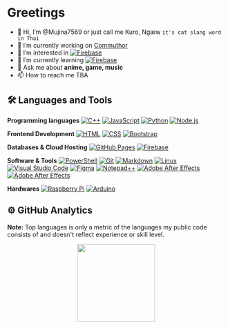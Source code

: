 # Greetings
- 👋 Hi, I’m @Mujina7569 or just call me Kuro, Ngæw `it's cat slang word in Thai `
- 🔭 I’m currently working on [Commuthor](https://github.com/Pupun2542/nextjs-docker/)
- 👀 I’m interested in <a href="https://firebase.google.com/"><img alt="Firebase" src ="https://img.shields.io/badge/Firebase-ffca28?style=flate&logo=firebase&logoColor=black"></a>
- 🌱 I’m currently learning <a href="https://firebase.google.com/"><img alt="Firebase" src ="https://img.shields.io/badge/Firebase-ffca28?style=flate&logo=firebase&logoColor=black"></a>
- 💬 Ask me about **anime, game, music**
- 📫 How to reach me TBA
## 🛠️ Languages and Tools
<p align="left"> 
   <strong>Programming languages</strong>  
   <a href="https://www.w3schools.com/cpp/"> 
    <img alt="C++" src="https://img.shields.io/badge/C++-00599C?logo=c%2B%2B&logoColor=white"></a> 
   <a href="https://developer.mozilla.org/en-US/docs/Web/JavaScript"> 
     <img alt="JavaScript" src="https://img.shields.io/badge/JavaScript-F7DF1E?logo=javascript&logoColor=black"></a>
   <a href="https://www.python.org">
    <img alt="Python" src="https://img.shields.io/badge/Python-14354C?logo=python&logoColor=white"></a>
   <a href="https://nodejs.org/">
    <img alt="Node.js" src="https://img.shields.io/badge/Node.js-339933?style=flat&logo=Node.js&logoColor=white"></a> 
</p>

<p align="left"> 
  <strong>Frontend Development</strong> 
  <a href="https://www.w3.org/html/"> 
   <img alt="HTML" src="https://img.shields.io/badge/HTML5-E34F26?logo=html5&logoColor=white"></a>   
   <a href="https://www.w3schools.com/css/">
    <img alt="CSS" src="https://img.shields.io/badge/CSS-1572B6?logo=css3&logoColor=white"></a> 
  <a href="https://getbootstrap.com"> 
    <img alt="Bootstrap" src="https://img.shields.io/badge/Bootstrap-563D7C?style=flat&logo=bootstrap&logoColor=white"/></a>
</p>

<p align="left">
  <strong>Databases & Cloud Hosting</strong>
   <a href="https://www.github.com"><img alt="GitHub Pages" src="https://img.shields.io/badge/GitHub%20Pages-327FC7?style=flat&logo=github&logoColor=white"></a>
    <a href="https://firebase.google.com/"><img alt="Firebase" src ="https://img.shields.io/badge/Firebase-ffca28?style=flate&logo=firebase&logoColor=black"></a>
</p>

<p>
  <strong>Software & Tools</strong> 
  <a href="#"><img alt="PowerShell" src="https://img.shields.io/badge/PowerShell-5391FE?style=flat&logo=PowerShell&logoColor=white"></a>
  <a href="https://git-scm.com"><img alt="Git" src="https://img.shields.io/badge/Git%20-%23F05033.svg?logo=git&logoColor=white"></a>
    <a href="#"><img alt="Markdown" src="https://img.shields.io/badge/Markdown-000000?style=flate&logo=markdown&logoColor=white"></a> 
    <a href="https://www.linux.org"><img alt="Linux" src="https://img.shields.io/badge/Linux-FCC624?style=flat&logo=linux&logoColor=black"></a>
<a href="https://code.visualstudio.com"><img alt="Visual Studio Code" src="https://img.shields.io/badge/Visual%20Studio%20Code-0078d7.svg?logo=visual-studio-code&logoColor=white"></a>
    <a href="https://www.figma.com"><img alt="Figma" src="https://img.shields.io/badge/Figma-F24E1E?style=flat&logo=Figma&logoColor=white"></a>
    <a href="https://notepad-plus-plus.org"><img alt="Notepad++" src="https://img.shields.io/badge/Notepad%2B%2B-90E59A?style=flat&logo=Notepad%2B%2B&logoColor=black"></a>
    <a href="https://www.adobe.com/th_en/products/photoshop.html"><img alt="Adobe After Effects" src="https://img.shields.io/badge/Adobe%20Photoshop-31A8FF?style=flat&logo=AdobePhotoshop&logoColor=white"></a>
    <a href="https://www.adobe.com/th_en/products/aftereffects.html"><img alt="Adobe After Effects" src="https://img.shields.io/badge/Adobe%20After%20Effects-9999FF?style=flat&logo=AdobeAfterEffects&logoColor=white"></a>
</p>

<p>
  <strong>Hardwares</strong> 
 <a href="https://www.raspberrypi.org"><img alt="Raspberry Pi" src="https://img.shields.io/badge/-Raspberry%20Pi-C51A4A?style=flate&logo=Raspberry-Pi"></a>
    <a href="https://www.arduino.cc"><img alt="Arduino" src="https://img.shields.io/badge/Arduino-00979D?style=flat&logo=arduino&logoColor=white"></a>
</p>

## ⚙️ GitHub Analytics
  <b>Note:</b> Top languages is only a metric of the languages my public code consists of and doesn't reflect experience or skill level.
  
<p align="center">
<a href="https://github.com/Mujina7569">
  <img height="180em" src="https://github-readme-stats-eight-theta.vercel.app/api/top-langs/?username=Mujina7569&layout=compact&langs_count=8&theme=algolia"/></a>
</p>
